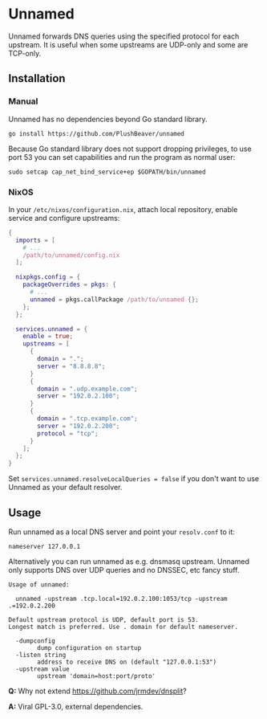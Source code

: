 # Unnamed

Unnamed forwards DNS queries using the specified protocol for each upstream.
It is useful when some upstreams are UDP-only and some are TCP-only.


## Installation

### Manual

Unnamed has no dependencies beyond Go standard library.

```shell
go install https://github.com/PlushBeaver/unnamed
```

Because Go standard library does not support dropping privileges,
to use port 53 you can set capabilities and run the program as normal user:

```shell
sudo setcap cap_net_bind_service+ep $GOPATH/bin/unnamed
```


### NixOS

In your `/etc/nixos/configuration.nix`, attach local repository,
enable service and configure upstreams:

```nix
{
  imports = [
    # ...
    /path/to/unnamed/config.nix
  ];

  nixpkgs.config = {
    packageOverrides = pkgs: {
      # ...
      unnamed = pkgs.callPackage /path/to/unnamed {};
    };
  };

  services.unnamed = {
    enable = true;
    upstreams = [
      {
        domain = ".";
        server = "8.8.8.8";
      }
      {
        domain = ".udp.example.com";
        server = "192.0.2.100";
      }
      {
        domain = ".tcp.example.com";
        server = "192.0.2.200";
        protocol = "tcp";
      }
    ];
  };
}
```

Set `services.unnamed.resolveLocalQueries = false` if you don't want to use
Unnamed as your default resolver.


## Usage

Run unnamed as a local DNS server and point your `resolv.conf` to it:

```
nameserver 127.0.0.1
```

Alternatively you can run unnamed as e.g. dnsmasq upstream.
Unnamed only supports DNS over UDP queries and no DNSSEC, etc fancy stuff.

```
Usage of unnamed:

  unnamed -upstream .tcp.local=192.0.2.100:1053/tcp -upstream .=192.0.2.200

Default upstream protocol is UDP, default port is 53.
Longest match is preferred. Use . domain for default nameserver.

  -dumpconfig
        dump configuration on startup
  -listen string
        address to receive DNS on (default "127.0.0.1:53")
  -upstream value
        upstream 'domain=host:port/proto'
```

**Q:** Why not extend <https://github.com/jrmdev/dnsplit>?

**A:** Viral GPL-3.0, external dependencies.
